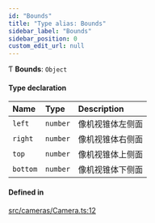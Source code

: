 ```yaml
---
id: "Bounds"
title: "Type alias: Bounds"
sidebar_label: "Bounds"
sidebar_position: 0
custom_edit_url: null
---
```


Ƭ **Bounds**: `Object`

#### Type declaration

| Name | Type | Description |
| :------ | :------ | :------ |
| `left` | `number` | 像机视锥体左侧面 |
| `right` | `number` | 像机视锥体右侧面 |
| `top` | `number` | 像机视锥体上侧面 |
| `bottom` | `number` | 像机视锥体下侧面 |

#### Defined in

[src/cameras/Camera.ts:12](https://github.com/sakitam-gis/vis-engine/blob/master/src/cameras/Camera.ts#L12)
